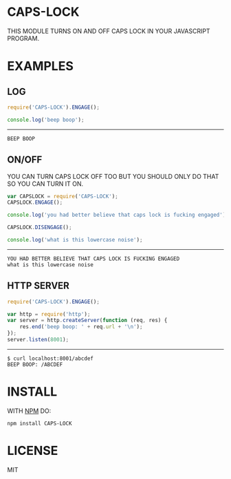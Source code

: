 # CAPS-LOCK

THIS MODULE TURNS ON AND OFF CAPS LOCK IN YOUR JAVASCRIPT PROGRAM.

# EXAMPLES

## LOG

``` js
require('CAPS-LOCK').ENGAGE();

console.log('beep boop');
```

***

```
BEEP BOOP
```

## ON/OFF

YOU CAN TURN CAPS LOCK OFF TOO BUT YOU SHOULD ONLY DO THAT SO YOU CAN TURN IT
ON.

``` js
var CAPSLOCK = require('CAPS-LOCK');
CAPSLOCK.ENGAGE();

console.log('you had better believe that caps lock is fucking engaged');

CAPSLOCK.DISENGAGE();

console.log('what is this lowercase noise');
```

***

```
YOU HAD BETTER BELIEVE THAT CAPS LOCK IS FUCKING ENGAGED
what is this lowercase noise
```

## HTTP SERVER

``` js
require('CAPS-LOCK').ENGAGE();

var http = require('http');
var server = http.createServer(function (req, res) {
    res.end('beep boop: ' + req.url + '\n');
});
server.listen(8001);
```

***

```
$ curl localhost:8001/abcdef
BEEP BOOP: /ABCDEF
```

# INSTALL

WITH [NPM](HTTP://NPMJS.ORG) DO:

```
npm install CAPS-LOCK
```

# LICENSE

MIT
